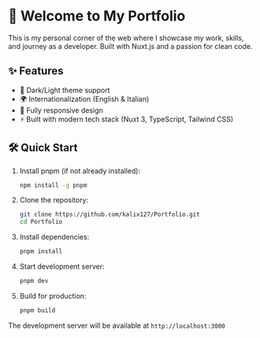 # 👋 Welcome to My Portfolio

This is my personal corner of the web where I showcase my work, skills, and journey as a developer. Built with Nuxt.js and a passion for clean code.

## ✨ Features

- 🌙 Dark/Light theme support
- 🌍 Internationalization (English & Italian)
- 📱 Fully responsive design
- ⚡ Built with modern tech stack (Nuxt 3, TypeScript, Tailwind CSS)

## 🛠️ Quick Start
1. Install pnpm (if not already installed):
   ```bash
   npm install -g pnpm
   ```

2. Clone the repository:
   ```bash
   git clone https://github.com/kalix127/Portfolio.git
   cd Portfolio
   ```

3. Install dependencies:
   ```bash
   pnpm install
   ```

4. Start development server:
   ```bash
   pnpm dev
   ```

5. Build for production:
   ```bash
   pnpm build
   ```

The development server will be available at `http://localhost:3000`
